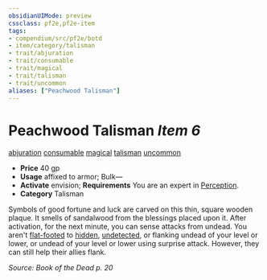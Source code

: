 ```yaml
---
obsidianUIMode: preview
cssclass: pf2e,pf2e-item
tags:
- compendium/src/pf2e/botd
- item/category/talisman
- trait/abjuration
- trait/consumable
- trait/magical
- trait/talisman
- trait/uncommon
aliases: ["Peachwood Talisman"]
---
```

# Peachwood Talisman *Item 6*  
[abjuration](../../../Rules/traits/abjuration.md)  [consumable](../../../Rules/traits/consumable.md)  [magical](../../../Rules/traits/magical.md)  [talisman](../../../Rules/traits/talisman.md)  [uncommon](../../../Rules/traits/uncommon.md)  

- **Price** 40 gp
- **Usage** affixed to armor; Bulk—
- **Activate** envision; **Requirements** You are an expert in [Perception](../../skills.md#Perception).
- **Category** Talisman

Symbols of good fortune and luck are carved on this thin, square wooden plaque. It smells of sandalwood from the blessings placed upon it. After activation, for the next minute, you can sense attacks from undead. You aren't [flat-footed](../../../Rules/conditions.md#Flat-footed) to [hidden](../../../Rules/conditions.md#Hidden), [undetected](../../../Rules/conditions.md#Undetected), or flanking undead of your level or lower, or undead of your level or lower using surprise attack. However, they can still help their allies flank.

*Source: Book of the Dead p. 20*